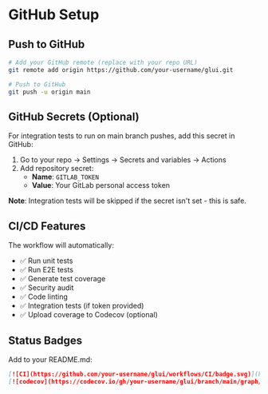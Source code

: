 # GitHub Setup

## Push to GitHub

```bash
# Add your GitHub remote (replace with your repo URL)
git remote add origin https://github.com/your-username/glui.git

# Push to GitHub
git push -u origin main
```

## GitHub Secrets (Optional)

For integration tests to run on main branch pushes, add this secret in GitHub:

1. Go to your repo → Settings → Secrets and variables → Actions
2. Add repository secret:
   - **Name**: `GITLAB_TOKEN`
   - **Value**: Your GitLab personal access token

**Note**: Integration tests will be skipped if the secret isn't set - this is safe.

## CI/CD Features

The workflow will automatically:
- ✅ Run unit tests
- ✅ Run E2E tests  
- ✅ Generate test coverage
- ✅ Security audit
- ✅ Code linting
- ✅ Integration tests (if token provided)
- ✅ Upload coverage to Codecov (optional)

## Status Badges

Add to your README.md:

```markdown
[![CI](https://github.com/your-username/glui/workflows/CI/badge.svg)](https://github.com/your-username/glui/actions)
[![codecov](https://codecov.io/gh/your-username/glui/branch/main/graph/badge.svg)](https://codecov.io/gh/your-username/glui)
```
